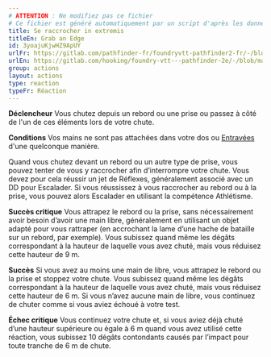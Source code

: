 ```yaml
---
# ATTENTION : Ne modifiez pas ce fichier
# Ce fichier est généré automatiquement par un script d'après les données du module Foundry VTT officiel et de sa traduction
title: Se raccrocher in extremis
titleEn: Grab an Edge
id: 3yoajuKjwHZ9ApUY
urlFr: https://gitlab.com/pathfinder-fr/foundryvtt-pathfinder2-fr/-/blob/master/data/actions/3yoajuKjwHZ9ApUY.htm
urlEn: https://gitlab.com/hooking/foundry-vtt---pathfinder-2e/-/blob/master/packs/data/actions.db/grab-an-edge.json
group: actions
layout: actions
type: reaction
typeFr: Réaction
---
```

**Déclencheur** Vous chutez depuis un rebord ou une prise ou passez à côté de l'un de ces éléments lors de votre chute.

**Conditions** Vos mains ne sont pas attachées dans votre dos ou [Entravées](../etats/entravé.md) d'une quelconque manière.

Quand vous chutez devant un rebord ou un autre type de prise, vous pouvez tenter de vous y raccrocher afin d’interrompre votre chute. Vous devez pour cela réussir un jet de Réflexes, généralement associé avec un DD pour Escalader. Si vous réussissez à vous raccrocher au rebord ou à la prise, vous pouvez alors Escalader en utilisant la compétence Athlétisme.

**Succès critique** Vous attrapez le rebord ou la prise, sans nécessairement avoir besoin d’avoir une main libre, généralement en utilisant un objet adapté pour vous rattraper (en accrochant la lame d’une hache de bataille sur un rebord, par exemple). Vous subissez quand même les dégâts correspondant à la hauteur de laquelle vous avez chuté, mais vous réduisez cette hauteur de 9 m.

**Succès** Si vous avez au moins une main de libre, vous attrapez le rebord ou la prise et stoppez votre chute. Vous subissez quand même les dégâts correspondant à la hauteur de laquelle vous avez chuté, mais vous réduisez cette hauteur de 6 m. Si vous n’avez aucune main de libre, vous continuez de chuter comme si vous aviez échoué à votre test.

**Échec critique** Vous continuez votre chute et, si vous aviez déjà chuté d’une hauteur supérieure ou égale à 6 m quand vous avez utilisé cette réaction, vous subissez 10 dégâts contondants causés par l’impact pour toute tranche de 6 m de chute.
